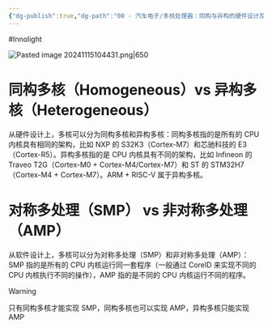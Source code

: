 ```yaml
---
{"dg-publish":true,"dg-path":"00 - 汽车电子/多核处理器：同构与异构的硬件设计及软件实现.md","permalink":"/00 - 汽车电子/多核处理器：同构与异构的硬件设计及软件实现/","created":"2024-11-15T10:36:48.000+08:00","updated":"2025-05-26T22:12:54.000+08:00"}
---
```


#Innolight

![Pasted image 20241115104431.png|650](/img/user/0.Asset/resource/Pasted%20image%2020241115104431.png)
# 同构多核（Homogeneous）vs 异构多核（Heterogeneous）

从硬件设计上，多核可以分为同构多核和异构多核：同构多核指的是所有的 CPU 内核具有相同的架构，比如 NXP 的 S32K3（Cortex-M7）和芯驰科技的 E3（Cortex-R5）。异构多核指的是 CPU 内核具有不同的架构，比如 Infineon 的 Traveo T2G（Cortex-M0 + Cortex-M4/Cortex-M7）和 ST 的 STM32H7（Cortex-M4 + Cortex-M7）。ARM + RISC-V 属于异构多核。

# 对称多处理（SMP） vs 非对称多处理（AMP）

从软件设计上，多核可以分为对称多处理（SMP）和非对称多处理（AMP）：SMP 指的是所有的 CPU 内核运行同一套程序（一般通过 CoreID 来实现不同的 CPU 内核执行不同的操作），AMP 指的是不同的 CPU 内核运行不同的程序。

> [!WARNING]
> 只有同构多核才能实现 SMP，同构多核也可以实现 AMP，异构多核只能实现 AMP